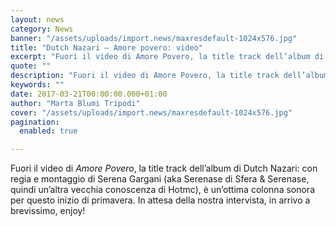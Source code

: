 ```yaml
---
layout: news
category: News
banner: "/assets/uploads/import.news/maxresdefault-1024x576.jpg"
title: "Dutch Nazari – Amore povero: video"
excerpt: "Fuori il video di Amore Povero, la title track dell’album di Dutch Nazari: con regia e montaggio di Serena Gargani (aka Serenase di Sfera & Serenase, quindi un’altra vecchia conoscenza di Hotmc), è un’ottima colonna sonora per questo inizio di primavera. In attesa della nostra intervista, in arrivo a brevissimo, enjoy!"
quote: ""
description: "Fuori il video di Amore Povero, la title track dell’album di Dutch Nazari: con regia e montaggio di Serena Gargani (aka Serenase di Sfera & Serenase, quindi un’altra vecchia conoscenza di Hotmc), è un’ottima colonna sonora per questo inizio di primavera. In attesa della nostra intervista, in arrivo a brevissimo, enjoy!"
keywords: ""
date: 2017-03-21T00:00:00.000+01:00
author: "Marta Blumi Tripodi"
cover: "/assets/uploads/import.news/maxresdefault-1024x576.jpg"
pagination:
  enabled: true

---
```


Fuori il video di _Amore Povero_, la title track dell’album di Dutch Nazari: con regia e montaggio di Serena Gargani (aka Serenase di Sfera & Serenase, quindi un’altra vecchia conoscenza di Hotmc), è un’ottima colonna sonora per questo inizio di primavera. In attesa della nostra intervista, in arrivo a brevissimo, enjoy!